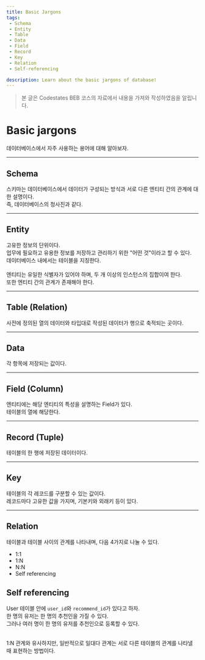 ```yaml
---
title: Basic Jargons
tags: 
 - Schema
 - Entity
 - Table
 - Data
 - Field
 - Record
 - Key
 - Relation
 - Self-referencing

description: Learn about the basic jargons of database!
---
```


> 본 글은 Codestates BEB 코스의 자료에서 내용을 가져와 작성하였음을 알립니다.  

<!-- {% include alert.html type="danger" title="Warning!" content="이 문서는 아직 미완성 문서입니다." %} -->

# Basic jargons
데이터베이스에서 자주 사용하는 용어에 대해 알아보자.  

---  

## Schema
스키마는 데이터베이스에서 데이터가 구성되는 방식과 서로 다른 엔티티 간의 관계에 대한 설명이다.  
즉, 데이터베이스의 청사진과 같다.  

---  

## Entity
고유한 정보의 단위이다.  
업무에 필요하고 유용한 정보를 저장하고 관리하기 위한 "어떤 것"이라고 할 수 있다.  
데이터베이스 내에서는 테이블을 지칭한다.  
<br>
엔티티는 유일한 식별자가 있어야 하며, 두 개 이상의 인스턴스의 집합이여 한다.  
또한 엔티티 간의 관계가 존재해야 한다. 

---  

## Table (Relation)
사전에 정의된 열의 데이터와 타입대로 작성된 데이터가 행으로 축적되는 곳이다.

---  

## Data
각 항목에 저장되는 값이다.

---  

## Field (Column)
엔티티에는 해당 엔티티의 특성을 설명하는 Field가 있다.  
테이블의 열에 해당한다.  

---  

## Record (Tuple)
테이블의 한 행에 저장된 데이터이다.  

---  

## Key
테이블의 각 레코드를 구분할 수 있는 값이다.  
레코드마다 고유한 값을 가지며, 기본키와 외래키 등이 있다.  

---  

## Relation
테이블과 테이블 사이의 관계를 나타내며, 다음 4가지로 나눌 수 있다.  

- 1:1
- 1:N
- N:N
- Self referencing

## Self referencing
User 테이블 안에 `user_id`와 `recommend_id`가 있다고 하자.  
한 명의 유저는 한 명의 추천인을 가질 수 있다.  
그러나 여러 명이 한 명의 유저를 추천인으로 등록할 수 있다.  
<br>

1:N 관계와 유사하지만, 일반적으로 일대다 관계는 서로 다른 테이블의 관계를 나타낼 때 표현하는 방법이다.  